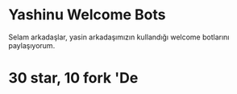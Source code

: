 # Yashinu Welcome Bots

Selam arkadaşlar, yasin arkadaşımızın kullandığı welcome botlarını paylaşıyorum.

# 30 star, 10 fork 'De
